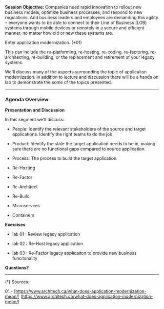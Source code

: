 

**Session Objective:**  Companies need rapid innovation to rollout new business models, optimize business processes, and respond to new regulations. And business leaders and employees are demanding this agility – everyone wants to be able to connect to their Line of Business (LOB) systems through mobile devices or remotely in a secure and efficient manner, no matter how old or new these systems are.

Enter application modernization. (*01)

This can include the re-platforming, re-hosting, re-coding, re-factoring, re-architecting, re-building, or the replacement and retirement of your legacy systems. 

We'll discuss many of the aspects surrounding the topic of applicaiton modernization.  In addition to lecture and discussion there will be a hands on lab to demonstrate the some of the topics presented. 


---

### Agenda Overview

**Presentation and Discussion**

In this segment we'll discuss:

- People: Identify the relevant stakeholders of the source and target applications. Identify the right teams to do the job.

- Product: Identify the state the target application needs to be in, making sure there are no functional gaps compared to source application.

- Process: The process to build the target application. 

- Re-Hosting
- Re-Factor
- Re-Architect
- Re-Build

- Microservces

- Containers



**Exercises**

- lab 01 : Review legacy application

- lab 02 : Re-Host legacy application 

- lab 03 : Re-Factor legacy applicaiton to provide new business funcitonality



**Questions?**

---
(*) Sources:


01 - [https://www.architech.ca/what-does-application-modernization-mean/] (https://www.architech.ca/what-does-application-modernization-mean/)